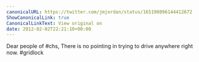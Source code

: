 ```yaml
---
canonicalURL: https://twitter.com/jmjordan/status/165198096144412672
ShowCanonicalLink: true
CanonicalLinkText: View original on
date: 2012-02-02T22:21:10+00:00
---
```

Dear people of #chs, There is no pointing in trying to drive anywhere right now. #gridlock